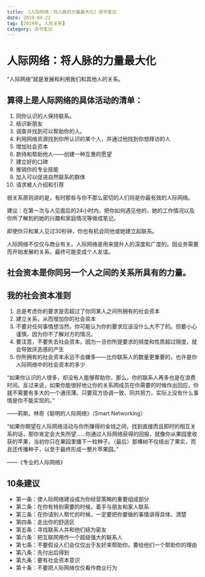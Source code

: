 ```yaml
---
title: 《人际网络：将人脉的力量最大化》读书笔记
date: 2019-04-22
tag: [2019年, 人际关系]
category: 读书笔记
---
```


# 人际网络：将人脉的力量最大化

“人际网络”就是发展和利用我们和其他人的关系。

## 算得上是人际网络的具体活动的清单：

1. 同你认识的人保持联系。
2. 结识新朋友
3. 调查并找到可以帮助你的人。
4. 利用网络资源找到你所认识的某个人，并通过他找到你想拜访的人
5. 增加社会资本
6. 款待和帮助他人——创建一种互惠的愿望
7. 建立好的口碑
8. 推销你的专业技能
9. 加入可以促进自然联系的群体
10. 请求被人介绍和引荐

弱关系原则讲的是，有时那些与你不那么密切的人们将是你最有效的人际网络。

建议：在第一次与人见面后的24小时内，把你如何遇见他的、她的工作情况以及你所了解到的她的兴趣和家庭情况等做成笔记。

即使你只和某人见过30秒钟，你也有机会同他或她建立起联系。

人际网络不仅仅与商业有关。人际网络是用来提升人的深度和广度的。因业务需要而开始发展的关系，最终可能变成个人友谊。

## 社会资本是你同另一个人之间的关系所具有的力量。

## 我的社会资本准则

1. 总是考虑你的要求是否超过了你同某人之间所拥有的社会资本
2. 建立关系，从而增加你的社会资本
3. 不要对任何事情想当然。你可能认为你的要求应该没什么大不了的。但要小心谨慎，因为你不了解对方的情况。
4. 要注意，不要失去社会资本。因为一旦你所提要求的频度和性质超过限度，就会导致厌恶感的产生
5. 你所拥有的社会资本永远不会嫌多——比你联系人的数量更重要的，也许是你人际网络中的社会资本的多少

“如果你认识的人很多，却没有人能够帮助你，那么，你的联系人再多也是在浪费时间。反过来说，如果你能很好地让你的关系网成员在你需要的时候作出回应，你就不需要有多大的一个通讯薄。只要双方协调一致、同共努力，实际上没有什么事情是你不能实现的。”

——莉斯。林奇《聪明的人际网络》（Smart Networking）

“如果你期望在人际网络活动与你所赚得的金钱之间，找到直接而且即时的相互关系的话，那你肯定会大失所望……你通过人际网络获得的回报，就像你从果园里收获的苹果，当初你只在果园里播下一粒种子。（最后）那棵树不仅结出了果实，而且还传播种子，以至于最终形成一整片苹果园。”

——《专业的人际网络》

## 10条建议

* 第一条：使人际网络建设成为你经营策略的重要组成部分
* 第二条：在你有特别需要的时候，着手与朋友和家人联系
* 第三条：在你请别人帮忙的时候，一定要把你要做的事情讲得具体、清楚
* 第四条：走出你的舒适区
* 第五条：寻找联系人并和他们结为密友
* 第六条：把互联网用作一个超级强大的联系人
* 第七条：不要假设人们会仅仅出于友好来帮助你。要给他们一个帮助你的理由
* 第八条：先付出后得到
* 第九条：要有社会资本意识
* 第十条：不要把人际网络仅仅看作商业行为